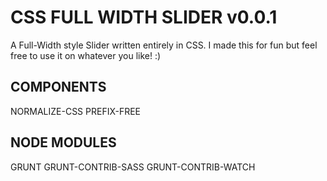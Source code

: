 # CSS FULL WIDTH SLIDER v0.0.1

A Full-Width style Slider written entirely in CSS. I made this for fun but feel free to use it on whatever you like! :)


## COMPONENTS

NORMALIZE-CSS 
PREFIX-FREE

## NODE MODULES

GRUNT
GRUNT-CONTRIB-SASS
GRUNT-CONTRIB-WATCH